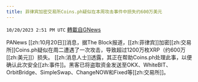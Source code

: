 ```yaml
---
title: 菲律宾加密交易所Coins.ph疑似在本周攻击事件中损失约600万美元
---
```

`10/20/2023 2:51 PM UTC` [轉載自GNews](https://gnews.org/articles/1859878)

PANews [[zh:10月20日]]消息，据The Block报道，[[zh:菲律宾]]加密[[zh:交易所]]Coins.ph疑似在周二遭遇了一次攻击，导致超过1200万枚XRP（约600万[[zh:美元]]）损失。 [[zh:消息人士]]透露，其正在帮助Coins.ph处理此事，以便确认此次安全[[zh:事件]]。黑客已将盗取资金发送至OKX、WhiteBIT、OrbitBridge、SimpleSwap、ChangeNOW和Fixed等[[zh:交易所]]。
